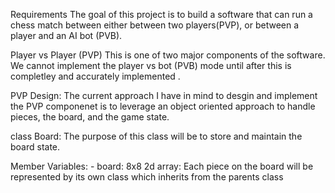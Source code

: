 Requirements
The goal of this project is to build a software that can run a chess match between either
between two players(PVP), or between a player and an AI bot (PVB).

Player vs Player (PVP)
This is one of two major components of the software. We cannot implement the player vs bot (PVB)
mode until after this is completley and accurately implemented .

PVP Design:
  The current approach I have in mind to desgin and implement the PVP componenet is to 
  leverage an object oriented approach to handle pieces, the board, and the game state. 

  class Board: 
  The purpose of this class will be to store and maintain the board state.

  Member Variables:
    - board: 8x8 2d array:
      Each piece on the board will be represented by its own class which inherits from the parents class
  
